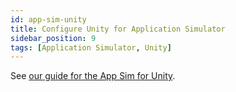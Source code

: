 ```yaml
---
id: app-sim-unity
title: Configure Unity for Application Simulator
sidebar_position: 9
tags: [Application Simulator, Unity]
---
```


See [our guide for the App Sim for Unity](/versioned_docs/version-31-Aug-2023/guides/unity/app-simulator/app-sim-unity-zif).

